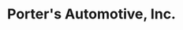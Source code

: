 ---
title: "Porter's Automotive, Inc."
url: /tallahassee/porters-automotive-inc/
shop: car repair
---